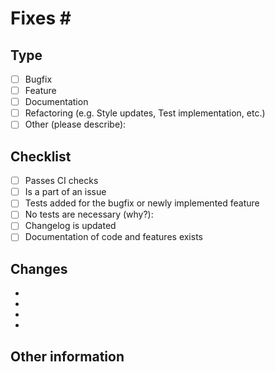 # Fixes \#

## Type
- [ ] Bugfix
- [ ] Feature
- [ ] Documentation
- [ ] Refactoring (e.g. Style updates, Test implementation, etc.)
- [ ] Other (please describe):

## Checklist
- [ ] Passes CI checks
- [ ] Is a part of an issue
- [ ] Tests added for the bugfix or newly implemented feature
- [ ] No tests are necessary (why?):
- [ ] Changelog is updated
- [ ] Documentation of code and features exists

## Changes

- 
- 
- 
- 

## Other information


